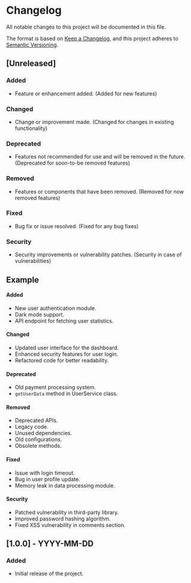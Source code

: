 # Changelog

All notable changes to this project will be documented in this file.

The format is based on [Keep a Changelog](https://keepachangelog.com/en/1.0.0/), and this project adheres to [Semantic Versioning](https://semver.org/spec/v2.0.0.html).



## [Unreleased]

### Added
- Feature or enhancement added.
 (Added for new features)

### Changed
- Change or improvement made.
(Changed for changes in existing functionality)

### Deprecated
- Features not recommended for use and will be removed in the future.
(Deprecated for soon-to-be removed features)

### Removed
- Features or components that have been removed.
(Removed for now removed features)


### Fixed
- Bug fix or issue resolved.
(Fixed for any bug fixes)


### Security
- Security improvements or vulnerability patches.
(Security in case of vulnerabilities)

## Example
<!-- example -->
#### Added
- New user authentication module.
- Dark mode support.
- API endpoint for fetching user statistics.

#### Changed
- Updated user interface for the dashboard.
- Enhanced security features for user login.
- Refactored code for better readability.

#### Deprecated
- Old payment processing system.
- `getUserData` method in UserService class.

#### Removed
- Deprecated APIs.
- Legacy code.
- Unused dependencies.
- Old configurations.
- Obsolete methods.

#### Fixed
- Issue with login timeout.
- Bug in user profile update.
- Memory leak in data processing module.

#### Security
- Patched vulnerability in third-party library.
- Improved password hashing algorithm.
- Fixed XSS vulnerability in comments section.


## [1.0.0] - YYYY-MM-DD

### Added
- Initial release of the project.

